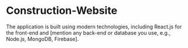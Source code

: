 # Construction-Website
The application is built using modern technologies, including React.js for the front-end and [mention any back-end or database you use, e.g., Node.js, MongoDB, Firebase]. 
